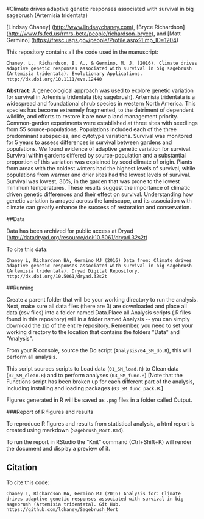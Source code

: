 #Climate drives adaptive genetic responses associated with survival in big sagebrush (Artemisia tridentata)


[Lindsay Chaney] (http://www.lindsaychaney.com), [Bryce Richardson] (http://www.fs.fed.us/rmrs-beta/people/richardson-bryce), and [Matt Germino] (https://fresc.usgs.gov/people/Profile.aspx?Emp_ID=1204)

This repository contains all the code used in the manuscript:

```
Chaney, L., Richardson, B. A., & Germino, M. J. (2016). Climate drives adaptive genetic responses associated with survival in big sagebrush (Artemisia tridentata). Evolutionary Applications. http://dx.doi.org/10.1111/eva.12440
```

**Abstract:** 	A genecological approach was used to explore genetic variation for survival in Artemisia tridentata (big sagebrush). Artemisia tridentata is a widespread and foundational shrub species in western North America. This species has become extremely fragmented, to the detriment of dependent wildlife, and efforts to restore it are now a land management priority. Common-garden experiments were established at three sites with seedlings from 55 source-populations. Populations included each of the three predominant subspecies, and cytotype variations. Survival was monitored for 5 years to assess differences in survival between gardens and populations. We found evidence of adaptive genetic variation for survival. Survival within gardens differed by source-population and a substantial proportion of this variation was explained by seed climate of origin. Plants from areas with the coldest winters had the highest levels of survival, while populations from warmer and drier sites had the lowest levels of survival. Survival was lowest, 36%, in the garden that was prone to the lowest minimum temperatures. These results suggest the importance of climatic driven genetic differences and their effect on survival. Understanding how genetic variation is arrayed across the landscape, and its association with climate can greatly enhance the success of restoration and conservation.

##Data

Data has been archived for public access at Dryad (http://datadryad.org/resource/doi:10.5061/dryad.32s2t)

To cite this data:

```
Chaney L, Richardson BA, Germino MJ (2016) Data from: Climate drives adaptive genetic responses associated with survival in big sagebrush (Artemisia tridentata). Dryad Digital Repository. http://dx.doi.org/10.5061/dryad.32s2t
```

##Running

Create a parent folder that will be your working directory to run the analysis.
Next, make sure all data files (there are 3) are downloaded and place all data 
(csv files) into a folder named Data.Place all Analysis scripts (.R files found 
in this repository) will in a folder named Analysis -- you can simply download
the zip of the entire repository. Remember, you need to set your working 
directory to the location that contains the folders "Data" and "Analysis".

From your R console, source the Do script (`Analysis/04_SM_do.R`), this will perform all analysis.

This script sources scripts to Load data (`01_SM_load.R`) to Clean data (`02_SM_clean.R`) and 
to perform analyses (`03_SM_func.R`) [Note that the Functions script has been broken up for each 
different part of the analysis, including installing and loading packages (`03_SM_func_pack.R`.]

Figures generated in R will be saved as `.png` files in a folder called Output.

###Report of R figures and results

To reproduce R figures and results from statistical analysis, a html report is created using markdown (`Sagebrush_Mort.Rmd`).

To run the report in RStudio the “Knit” command (Ctrl+Shift+K) will render the document and display a preview of it.

## Citation

To cite this code:

```
Chaney L, Richardson BA, Germino MJ (2016) Analysis for: Climate drives adaptive genetic responses associated with survival in big sagebrush (Artemisia tridentata). Git Hub. https://github.com/lchaney/Sagebrush_Mort
```
